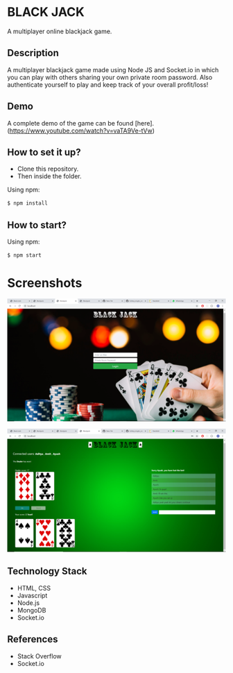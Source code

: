 # BLACK JACK

A multiplayer online blackjack game.


## Description
  A multiplayer blackjack game made using Node JS and Socket.io in which you can play with others sharing your own private room password. 
Also authenticate yourself to play and keep track of your overall profit/loss!

## Demo
A complete demo of the game can be found [here].(https://www.youtube.com/watch?v=vaTA9Ve-tVw) 

## How to set it up?
- Clone this repository.
- Then inside the folder.

Using npm:

```bash
$ npm install
```

## How to start? 
Using npm:

```bash
$ npm start
```
# Screenshots
![](./Screenshots/Screenshot1.png)

![](./Screenshots/Screenshot2.png)

## Technology Stack
- HTML, CSS
- Javascript
- Node.js 
- MongoDB 
- Socket.io 

## References
- Stack Overflow
- Socket.io
